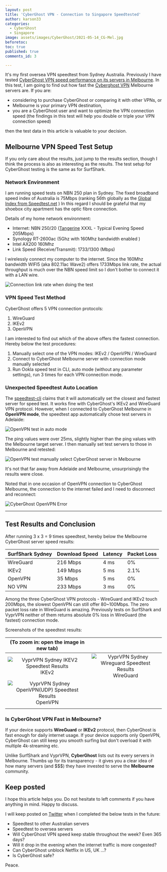 ```yaml
---
layout: post
title: 'CyberGhost VPN - Connection to Singapore Speedtested'
author: karson33
categories:
  - CyberGhost
  - Singapore
image: assets/images/CyberGhost/2021-05-14_CG-Mel.jpg
beforetoc: 
toc: true
published: true
comments_id: 3

---
```


It's my first oversea VPN speedtest from Sydney Australia. Previously I have tested [CyberGhost VPN speed performance on its servers in Melbourne](https://karson33.github.io/vpnfactcheck/SurfShark-melbourne-server-tested/). In this test, I am going to find out how fast the [Cyberghost VPN](https://www.cyberghostvpn.com/) Melbourne servers are. If you are:

* considering to purchase CyberGhost or comparing it with other VPNs, or 
* Melbourne is your primary VPN destination, 
* you are a CyberGhost user and want to optimize the VPN connection speed (the findings in this test will help you double or triple your VPN connection speed)

then the test data in this article is valuable to your decision.


## Melbourne VPN Speed Test Setup

If you only care about the results, just jump to the results section, though I think the process is also as interesting as the results. The test setup for CyberGhost testing is the same as for SurfShark.

### Network Environment

I am running speed tests on NBN 250 plan in Sydney. The fixed broadband speed index of Australia is 75Mbps (ranking 56th globally as the [Global Index from Speedtest.net](https://www.speedtest.net/global-index) ) In this regard I should be grateful that my shoebox city apartment has the optic fibre connection. 

Details of my home network environment:

* Internet: NBN 250/20 ([Tangerine](https://www.tangerinetelecom.com.au) XXXL - Typical Evening Speed 205Mbps)
* Synology RT-2600ac (5Ghz with 160Mhz bandwidth enabled )
* Intel AX200 160Mhz
* Link Speed (Receive/Transmit): 1733/1300 (Mbps)

I wirelessly connect my computer to the internet. Since the 160Mhz bandwidth WIFI5 (aka 802.11ac Wave2) offers 1733Mbps link rate, the actual throughput is much over the NBN speed limit so I don't bother to connect it with a LAN wire.

![Connection link rate when doing the test]({{site.baseurl}}/assets/images/SurfShark/2021-05-04_AX200.jpg)



### VPN Speed Test Method

CyberGhost offers 5 VPN connection protocols: 

1. WireGuard
2. IKEv2
3. OpenVPN

I am interested to find out which of the above offers the fastest connection. Hereby below the test procedures:

1. Manually select one of the VPN modes: IKEv2 / OpenVPN / WireGuard
2. Connect to CyberGhost Melbourne server with connection mode manually selected
3. Run Ookla speed test in CLI, auto mode (without any parameter settings), run 3 times for each VPN connection mode.



### Unexpected Speedtest Auto Location

The [speedtest-cli](https://www.speedtest.net/apps/cli) claims that it will automatically set the closest and fastest server for speed test. It works fine with CyberGhost's IKEv2 and WireGuard VPN protocol. However, when I connected to CyberGhost Melbourne in **OpenVPN mode**, the speedtest app automatically chose test servers in Adelaide: 

![OpenVPN test in auto mode](../assets/images/CyberGhost/2021-05-14_CG-Mel-OV-auto.jpg)

The ping values were over 25ms, slightly higher than the ping values with the Melbourne target server. I then manually set test servers to those in Melbourne and retested: 

![OpenVPN test manually select CyberGhost server in Melbourne](../assets/images/CyberGhost/2021-05-14_CG-Mel-OV-manual.jpg)

It's not that far away from Adelaide and Melbourne, unsurprisingly the results were close.

Noted that in one occasion of OpenVPN connection to CyberGhost Melbourne, the connection to the internet failed and I need to disconnect and reconnect:

![CyberGhost OpenVPN Error](../assets/images/CyberGhost/2021-05-14_CG-Mel-OV-ERROR.jpg)  


---
## Test Results and Conclusion

After running 3 x 3 = 9 times speedtest, hereby below the Melbourne CyberGhost server speed results:

| SurfShark Sydney | Download Speed | Latency | Packet Loss |
|------------------|----------------|---------|---------|
| WireGuard             | 216 Mbps       | 4 ms   | 0% |
| IKEv2     | 149 Mbps       | 5 ms    | 2.1% |
| OpenVPN        | 35 Mbps       | 5 ms    |0% |
| NO VPN           | 233 Mbps       | 3 ms    |0% |

Among the three CyberGhost VPN protocols - WireGuard and IKEv2 touch 200Mbps, the slowest OpenVPN can still offer 80~100Mbps. The zero packet loss rate in WireGuard is amazing. Previously tests on SurfShark and VyprVPN neither of them returns absolute 0% loss in WireGuard (the fastest) connection mode.

Screenshots of the speedtest results:

| (To zoom in: open the image in new tab) |              |
|:--------------:|:--------------:|
| ![VyprVPN Sydney IKEV2 Speedtest Results](../assets/images/CyberGhost/2021-05-14_CG-Mel-IKEV2.jpg)IKEv2        | ![VyprVPN Sydney Wireguard Speedtest Results](../assets/images/CyberGhost/2021-05-14_CG-Mel-WG.jpg)WireGuard 
| ![VyprVPN Sydney OpenVPN(UDP) Speedtest Results](../assets/images/CyberGhost/2021-05-14_CG-Mel-OV-manual.jpg)OpenVPN |    |
|  |              |


### Is CyberGhost VPN Fast in Melbourne?

If your device supports **WireGuard** or **IKEv2** protocol, then CyberGhost is fast enough for daily internet usage. If your device supports only OpenVPN, CyberGhost can still keep you smooth surfing but don't overload it with multiple 4k-streaming etc. 

Unlike SurfShark and VyprVPN, **CyberGhost** lists out its every servers in Melbourne. Thumbs up for its transparency - it gives you a clear idea of how many servers (and $$$) they have invested to serve the **Melbourne** community. 


## Keep posted

I hope this article helps you. Do not hesitate to left comments if you have anything in mind. Happy to discuss.

I will keep posted on [Twitter](https://twitter.com/vpnfactcheck) when I completed the below tests in the future:

* Speedtest to other Australian servers
* Speedtest to oversea servers
* Will CyberGhost VPN speed keep stable throughout the week? Even 365 days?
* Will it drop in the evening when the internet traffic is more congested?
* Can CyberGhost unblock Netflix in US, UK ...?
* Is CyberGhost safe?

Peace.